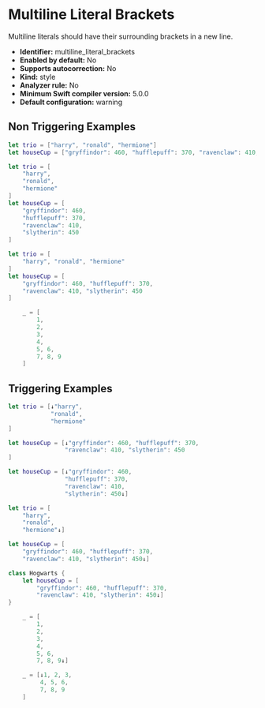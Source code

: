 # Multiline Literal Brackets

Multiline literals should have their surrounding brackets in a new line.

* **Identifier:** multiline_literal_brackets
* **Enabled by default:** No
* **Supports autocorrection:** No
* **Kind:** style
* **Analyzer rule:** No
* **Minimum Swift compiler version:** 5.0.0
* **Default configuration:** warning

## Non Triggering Examples

```swift
let trio = ["harry", "ronald", "hermione"]
let houseCup = ["gryffindor": 460, "hufflepuff": 370, "ravenclaw": 410, "slytherin": 450]
```

```swift
let trio = [
    "harry",
    "ronald",
    "hermione"
]
let houseCup = [
    "gryffindor": 460,
    "hufflepuff": 370,
    "ravenclaw": 410,
    "slytherin": 450
]
```

```swift
let trio = [
    "harry", "ronald", "hermione"
]
let houseCup = [
    "gryffindor": 460, "hufflepuff": 370,
    "ravenclaw": 410, "slytherin": 450
]
```

```swift
    _ = [
        1,
        2,
        3,
        4,
        5, 6,
        7, 8, 9
    ]
```

## Triggering Examples

```swift
let trio = [↓"harry",
            "ronald",
            "hermione"
]
```

```swift
let houseCup = [↓"gryffindor": 460, "hufflepuff": 370,
                "ravenclaw": 410, "slytherin": 450
]
```

```swift
let houseCup = [↓"gryffindor": 460,
                "hufflepuff": 370,
                "ravenclaw": 410,
                "slytherin": 450↓]
```

```swift
let trio = [
    "harry",
    "ronald",
    "hermione"↓]
```

```swift
let houseCup = [
    "gryffindor": 460, "hufflepuff": 370,
    "ravenclaw": 410, "slytherin": 450↓]
```

```swift
class Hogwarts {
    let houseCup = [
        "gryffindor": 460, "hufflepuff": 370,
        "ravenclaw": 410, "slytherin": 450↓]
}
```

```swift
    _ = [
        1,
        2,
        3,
        4,
        5, 6,
        7, 8, 9↓]
```

```swift
    _ = [↓1, 2, 3,
         4, 5, 6,
         7, 8, 9
    ]
```